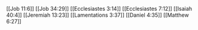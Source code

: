 [[Job 11:6]]
[[Job 34:29]]
[[Ecclesiastes 3:14]]
[[Ecclesiastes 7:12]]
[[Isaiah 40:4]]
[[Jeremiah 13:23]]
[[Lamentations 3:37]]
[[Daniel 4:35]]
[[Matthew 6:27]]
